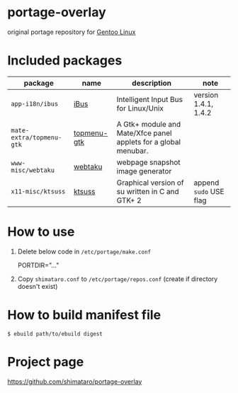portage-overlay
===============

original portage repository for [Gentoo Linux](http://www.gentoo.org/)

# Included packages

| package | name | description | note |
|---------|------|-------------|------|
| `app-i18n/ibus` | [iBus](https://github.com/ibus/ibus/wiki) | Intelligent Input Bus for Linux/Unix | version 1.4.1, 1.4.2 |
| `mate-extra/topmenu-gtk` | [topmenu-gtk](https://git.javispedro.com/cgit/topmenu-gtk.git/about/) | A Gtk+ module and Mate/Xfce panel applets for a global menubar. | |
| `www-misc/webtaku` | [webtaku](https://github.com/shimataro/webtaku) | webpage snapshot image generator | |
| `x11-misc/ktsuss` | [ktsuss](https://github.com/nomius/ktsuss) | Graphical version of su written in C and GTK+ 2 | append `sudo` USE flag |

# How to use

1. Delete below code in `/etc/portage/make.conf`

    PORTDIR="..."

2. Copy `shimataro.conf` to `/etc/portage/repos.conf`
(create if directory doesn't exist)

# How to build manifest file

    $ ebuild path/to/ebuild digest

# Project page

https://github.com/shimataro/portage-overlay
